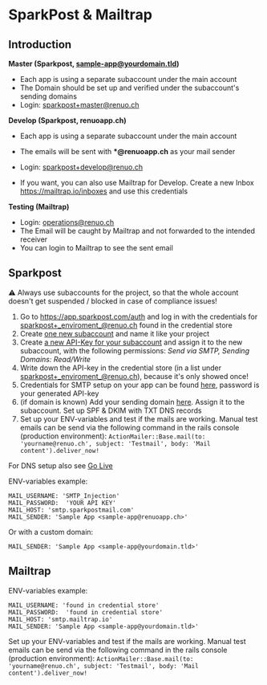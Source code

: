 # SparkPost & Mailtrap

## Introduction

**Master (Sparkpost, sample-app@yourdomain.tld)**

- Each app is using a separate subaccount under the main account
- The Domain should be set up and verified under the subaccount's sending domains
- Login: sparkpost+master@renuo.ch

**Develop (Sparkpost, renuoapp.ch)**

- Each app is using a separate subaccount under the main account
- The emails will be sent with **\*@renuoapp.ch** as your mail sender
- Login: sparkpost+develop@renuo.ch

- If you want, you can also use Mailtrap for Develop. Create a new Inbox <https://mailtrap.io/inboxes> and use this credentials

**Testing (Mailtrap)**

- Login: operations@renuo.ch
- The Email will be caught by Mailtrap and not forwarded to the intended receiver
- You can login to Mailtrap to see the sent email

## Sparkpost

:warning:
Always use subaccounts for the project, so that the whole account doesn't get suspended / blocked in case of compliance issues!

1. Go to <https://app.sparkpost.com/auth> and log in with the credentials for
   sparkpost+_enviroment_@renuo.ch found in the credential store
1. Create [one new subaccount](https://app.sparkpost.com/account/subaccounts) and name it like your project
1. Create [a new API-Key for your subaccount](https://app.sparkpost.com/account/api-keys/create) and assign it to the new subaccount, with the following permissions: *Send via SMTP, Sending Domains: Read/Write*
1. Write down the API-key in the credential store (in a list under sparkpost+_enviroment_@renuo.ch), because it's only showed once!
1. Credentials for SMTP setup on your app can be found [here](https://app.sparkpost.com/account/smtp), password is your generated API-key
1. (if domain is known) Add your sending domain [here](https://app.sparkpost.com/domains/create?type=sending). Assign it to the subaccount. Set up SPF & DKIM with TXT DNS records
1. Set up your ENV-variables and test if the mails are working. Manual test emails can be send via the following command in the rails console (production environment): `ActionMailer::Base.mail(to: 'yourname@renuo.ch', subject: 'Testmail', body: 'Mail content').deliver_now!`

For DNS setup also see [Go Live](go_live.md)

ENV-variables example:

```
MAIL_USERNAME: 'SMTP_Injection'
MAIL_PASSWORD:  'YOUR API KEY'
MAIL_HOST: 'smtp.sparkpostmail.com'
MAIL_SENDER: 'Sample App <sample-app@renuoapp.ch>'
```

Or with a custom domain:

```
MAIL_SENDER: 'Sample App <sample-app@yourdomain.tld>'
```

## Mailtrap

ENV-variables example:

```
MAIL_USERNAME: 'found in credential store'
MAIL_PASSWORD:  'found in credential store'
MAIL_HOST: 'smtp.mailtrap.io'
MAIL_SENDER: 'Sample App <sample-app@yourdomain.tld>'
```

Set up your ENV-variables and test if the mails are working. Manual test emails can be send via the following command in the rails console (production environment): `ActionMailer::Base.mail(to: 'yourname@renuo.ch', subject: 'Testmail', body: 'Mail content').deliver_now!`
